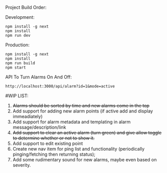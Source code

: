 Project Build Order:

Development:
```
npm install -g next
npm install
npm run dev 
```

Production:
```
npm install -g next
npm install
npm run build
npm start
```

API To Turn Alarms On And Off:
```
http://localhost:3000/api/alarm?id=1&mode=active
```

#WIP LIST:
1. ~~Alarms should be sorted by time and new alarms come in the top~~
1. Add support for adding new alarm points (if active add and display immeadiately)
1. Add support for alarm metadata and templating in alarm message/description/link
1. ~~Add support to clear an active alarm (turn green) and give allow toggle to determine whether or not to show it.~~
1. Add support to edit existing point
1. Create new nav item for ping list and functionality (periodically pinging/fetching then returning status);
1. Add some rudimentary sound for new alarms, maybe even based on severity.


